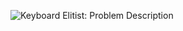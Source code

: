 ![Keyboard Elitist: Problem Description](https://github.com/ccyannchan/bronco-ctf-writeups-2024/blob/main/keyboard_elitist/keyboard_elitist.PNG "Keyboard Elitist: Problem Description")